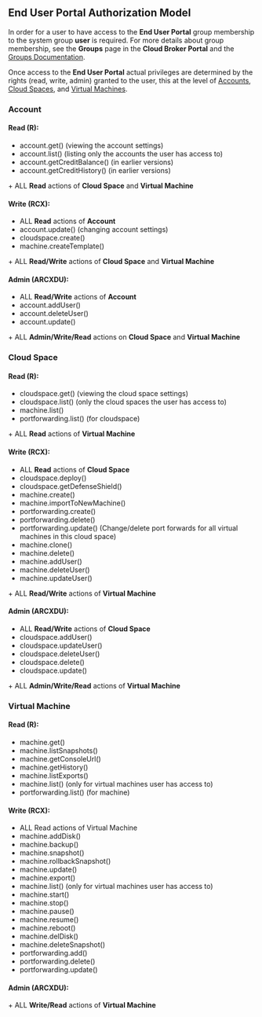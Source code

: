 ## End User Portal Authorization Model

In order for a user to have access to the **End User Portal** group membership to the system group **user** is required. For more details about group membership, see the **Groups** page in the **Cloud Broker Portal** and the [Groups Documentation](../../CloudBrokerPortal/Groups/Groups.md).

Once access to the **End User Portal** actual privileges are determined by the rights (read, write, admin) granted to the user, this at the level of [Accounts](###account), [Cloud Spaces](###cloud-space), and [Virtual Machines](###virtual-machine).

### Account

#### Read (R):

- account.get() (viewing the account settings)
- account.list() (listing only the accounts the user has access to)
- account.getCreditBalance() (in earlier versions)
- account.getCreditHistory() (in earlier versions)

\+ ALL **Read** actions of **Cloud Space** and **Virtual Machine**

#### Write (RCX):

- ALL **Read** actions of **Account**
- account.update() (changing account settings)
- cloudspace.create()
- machine.createTemplate()

\+ ALL **Read/Write** actions of **Cloud Space** and **Virtual Machine**

#### Admin (ARCXDU):

- ALL **Read/Write** actions of **Account**
- account.addUser()
- account.deleteUser()
- account.update()

\+ ALL **Admin/Write/Read** actions on **Cloud Space** and **Virtual Machine**


### Cloud Space

#### Read (R):

- cloudspace.get() (viewing the cloud space settings)
- cloudspace.list() (only the cloud spaces the user has access to)
- machine.list()
- portforwarding.list() (for cloudspace)

\+ ALL **Read** actions of **Virtual Machine**

#### Write (RCX):

- ALL **Read** actions of **Cloud Space**
- cloudspace.deploy()
- cloudspace.getDefenseShield()
- machine.create()
- machine.importToNewMachine()
- portforwarding.create()
- portforwarding.delete()
- portforwarding.update() (Change/delete port forwards for all virtual machines in this cloud space)
- machine.clone()
- machine.delete()
- machine.addUser()
- machine.deleteUser()
- machine.updateUser()

\+ ALL **Read/Write** actions of **Virtual Machine**

#### Admin (ARCXDU):

- ALL **Read/Write** actions of **Cloud Space**
- cloudspace.addUser()
- cloudspace.updateUser()
- cloudspace.deleteUser()
- cloudspace.delete()
- cloudspace.update()

\+ ALL **Admin/Write/Read** actions of **Virtual Machine**


### Virtual Machine

#### Read (R):

- machine.get()
- machine.listSnapshots()
- machine.getConsoleUrl()
- machine.getHistory()
- machine.listExports()
- machine.list() (only for virtual machines user has access to)
- portforwarding.list() (for machine)

#### Write (RCX):

- ALL Read actions of Virtual Machine
- machine.addDisk()
- machine.backup()
- machine.snapshot()
- machine.rollbackSnapshot()
- machine.update()
- machine.export()
- machine.list() (only for virtual machines user has access to)
- machine.start()
- machine.stop()
- machine.pause()
- machine.resume()
- machine.reboot()
- machine.delDisk()
- machine.deleteSnapshot()
- portforwarding.add()
- portforwarding.delete()
- portforwarding.update()

#### Admin (ARCXDU):

\+ ALL **Write/Read** actions of **Virtual Machine**
